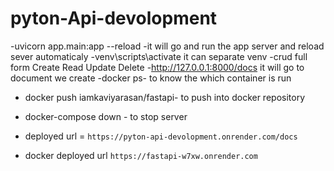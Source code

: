 # pyton-Api-devolopment

-uvicorn app.main:app --reload -it will go and run the app server and reload sever automaticaly
-venv\scripts\activate  it can separate venv
-crud full form Create Read Update Delete
-http://127.0.0.1:8000/docs it will go to document we create
 -docker ps- to know the which container is run
 - docker push iamkaviyarasan/fastapi- to push into docker repository
 - docker-compose down -  to stop server


 - deployed url = `https://pyton-api-devolopment.onrender.com/docs`
 - docker deployed url `https://fastapi-w7xw.onrender.com`
